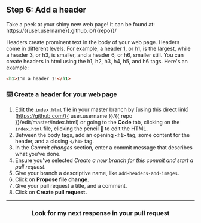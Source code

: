 ## Step 6: Add a header

Take a peek at your shiny new web page! It can be found at: https://{{user.username}}.github.io/{{repo}}/

Headers create prominent text in the body of your web page. Headers come in different levels. For example, a header 1, or h1, is the largest, while a header 3, or h3, is smaller, and a header 6, or h6, smaller still. You can create headers in html using the h1, h2, h3, h4, h5, and h6 tags. Here's an example:

```html
<h1>I'm a header 1!</h1>
```

### :keyboard: Create a header for your web page


1. Edit the `index.html` file in your master branch by [using this direct link](https://github.com/{{ user.username }}/{{ repo }}/edit/master/index.html) or going to the **Code** tab, clicking on the `index.html` file, clicking the pencil :pencil: to edit the HTML.
1. Between the body tags, add an opening `<h1>` tag, some content for the header, and a closing `</h1>` tag. 
1. In the _Commit changes_ section, enter a commit message that describes what you've done.
1. Ensure you've selected _Create a new branch for this commit and start a pull request_.
1. Give your branch a descriptive name, like `add-headers-and-images`.
1. Click on **Propose file change**.
1. Give your pull request a title, and a comment.
1. Click on **Create pull request.**

<hr>
<h3 align="center">Look for my next response in your pull request</h3>
